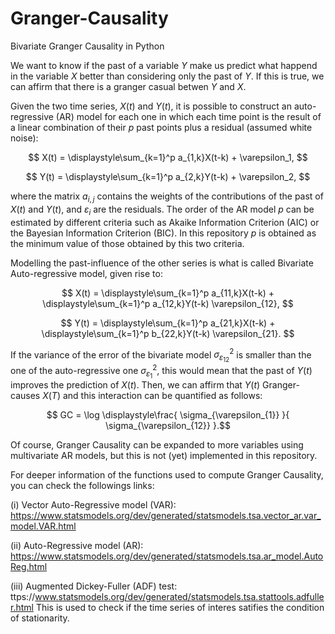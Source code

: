 # Granger-Causality
Bivariate Granger Causality in Python

We want to know if the past of a variable $Y$ make us predict what happend in the variable $X$ better than considering only the past of $Y$. If this is true, we can affirm that there is a granger casual betwen $Y$ and $X$. 

Given the two time series, $X(t)$ and $Y(t)$, it is possible to construct an auto-regressive (AR) model for each one in which each time point is the result of a linear combination of their $p$ past points plus a residual (assumed white noise):

$$ X(t) = \displaystyle\sum_{k=1}^p a_{1,k}X(t-k) + \varepsilon_1, $$

$$ Y(t) = \displaystyle\sum_{k=1}^p a_{2,k}Y(t-k) + \varepsilon_2, $$

where the matrix $a_{i,j}$ contains the weights of the contributions of the past of $X(t)$ and $Y(t)$, and $\varepsilon_i$ are the residuals. The order of the AR model $p$ can be estimated by different criteria such as Akaike Information Criterion (AIC) or the Bayesian Information Criterion (BIC). In this repository $p$ is obtained as the minimum value of those obtained by this two criteria. 

Modelling the past-influence of the other series is what is called Bivariate Auto-regressive model, given rise to:

$$ X(t) = \displaystyle\sum_{k=1}^p a_{11,k}X(t-k) + \displaystyle\sum_{k=1}^p a_{12,k}Y(t-k) \varepsilon_{12}, $$

$$ Y(t) = \displaystyle\sum_{k=1}^p a_{21,k}X(t-k) + \displaystyle\sum_{k=1}^p b_{22,k}Y(t-k) \varepsilon_{21}. $$

If the variance of the error of the bivariate model $\sigma^2_{\varepsilon_{12}}$ is smaller than the one of the auto-regressive one $\sigma^2_{\varepsilon_1}$, this would mean that the past of $Y(t)$ improves the prediction of $X(t)$. Then, we can affirm that $Y(t)$ Granger-causes $X(T)$ and this interaction can be quantified as follows:

$$ GC = \log \displaystyle\frac{ \sigma_{\varepsilon_{1}} }{ \sigma_{\varepsilon_{12}} }.$$

Of course, Granger Causality can be expanded to more variables using multivariate AR models, but this is not (yet) implemented in this repository.

For deeper information of the functions used to compute Granger Causality, you can check the followings links:

(i) Vector Auto-Regressive model (VAR): https://www.statsmodels.org/dev/generated/statsmodels.tsa.vector_ar.var_model.VAR.html

(ii) Auto-Regressive model (AR): https://www.statsmodels.org/dev/generated/statsmodels.tsa.ar_model.AutoReg.html

(iii) Augmented Dickey-Fuller (ADF) test: ttps://www.statsmodels.org/dev/generated/statsmodels.tsa.stattools.adfuller.html 
This is used to check if the time series of interes satifies the condition of stationarity.
